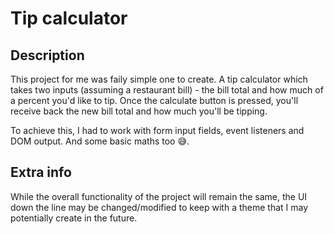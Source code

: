# Tip calculator

## Description

This project for me was faily simple one to create. A tip calculator which takes two inputs (assuming a restaurant bill) - the bill total and how much of a percent you'd like to tip. Once the calculate button is pressed, you'll receive back the new bill total and how much you'll be tipping.

To achieve this, I had to work with form input fields, event listeners and DOM output. And some basic maths too 😅.

## Extra info

While the overall functionality of the project will remain the same, the UI down the line may be changed/modified to keep with a theme that I may potentially create in the future.
